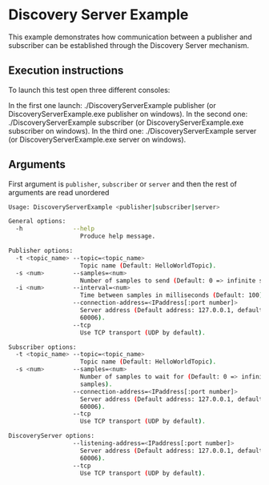 # Discovery Server Example

This example demonstrates how communication between a publisher and subscriber can be established through the Discovery
Server mechanism.

## Execution instructions

To launch this test open three different consoles:

In the first one launch: ./DiscoveryServerExample publisher (or DiscoveryServerExample.exe publisher on windows).
In the second one: ./DiscoveryServerExample subscriber (or DiscoveryServerExample.exe subscriber on windows).
In the third one: ./DiscoveryServerExample server (or DiscoveryServerExample.exe server on windows).

## Arguments

First argument is `publisher`, `subscriber` or `server` and then the rest of arguments are read unordered

```sh
Usage: DiscoveryServerExample <publisher|subscriber|server>

General options:
  -h              --help
                    Produce help message.

Publisher options:
  -t <topic_name> --topic=<topic_name>
                    Topic name (Default: HelloWorldTopic).
  -s <num>        --samples=<num>
                    Number of samples to send (Default: 0 => infinite samples).
  -i <num>        --interval=<num>
                    Time between samples in milliseconds (Default: 100).
                  --connection-address=<IPaddress[:port number]>
                    Server address (Default address: 127.0.0.1, default port:
                    60006).
                  --tcp
                    Use TCP transport (UDP by default).

Subscriber options:
  -t <topic_name> --topic=<topic_name>
                    Topic name (Default: HelloWorldTopic).
  -s <num>        --samples=<num>
                    Number of samples to wait for (Default: 0 => infinite
                    samples).
                  --connection-address=<IPaddress[:port number]>
                    Server address (Default address: 127.0.0.1, default port:
                    60006).
                  --tcp
                    Use TCP transport (UDP by default).

DiscoveryServer options:
                  --listening-address=<IPaddress[:port number]>
                    Server address (Default address: 127.0.0.1, default port:
                    60006).
                  --tcp
                    Use TCP transport (UDP by default).
```
